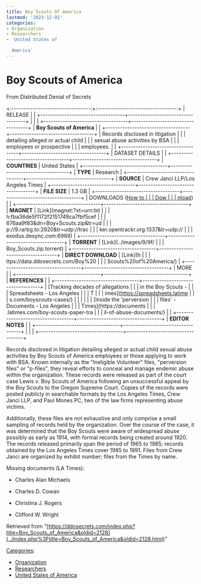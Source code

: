 ```yaml
---
title: Boy Scouts Of America
lastmod: '2023-12-02'
categories:
- Organization
- Researchers
- 'United States of

  America'
---
```




# Boy Scouts of America

From Distributed Denial of Secrets

+:---------------------------------:+:---------------------------------:+
| RELEASE                           |                                   |
+-----------------------------------+-----------------------------------+
|                                   |                                   |
+-----------------------------------+-----------------------------------+
| **Boy Scouts of America**         |                                   |
+-----------------------------------+-----------------------------------+
| Records disclosed in litigation   |                                   |
| detailing alleged or actual child |                                   |
| sexual abuse activities by BSA    |                                   |
| employees or prospective          |                                   |
| employees.                        |                                   |
+-----------------------------------+-----------------------------------+
| DATASET DETAILS                   |                                   |
+-----------------------------------+-----------------------------------+
| **COUNTRIES**                     | United States                     |
+-----------------------------------+-----------------------------------+
| **TYPE**                          | Research                          |
+-----------------------------------+-----------------------------------+
| **SOURCE**                        | Crew Janci LLP/Los Angeles Times  |
+-----------------------------------+-----------------------------------+
| **FILE SIZE**                     | 1.3 GB                            |
+-----------------------------------+-----------------------------------+
| DOWNLOADS ([How to                |                                   |
| Dow                               |                                   |
| nload](Torrents.html "Torrents")) |                                   |
+-----------------------------------+-----------------------------------+
| **MAGNET**                        | [Link](magnet:?xt=urn:bti         |
|                                   | h:fba36de5f1172f2151749ca7fbf5cef |
|                                   | 676aa9f83&dn=Boy+Scouts.zip&tr=ud |
|                                   | p://9.rarbg.to:2920&tr=udp://trac |
|                                   | ker.opentrackr.org:1337&tr=udp:// |
|                                   | exodus.desync.com:6969)             |
+-----------------------------------+-----------------------------------+
| **TORRENT**                       | [Link](../images/9/9f/            |
|                                   | Boy_Scouts.zip.torrent)             |
+-----------------------------------+-----------------------------------+
| **DIRECT DOWNLOAD**               | [Link](h                          |
|                                   | ttps://data.ddosecrets.com/Boy%20 |
|                                   | Scouts%20of%20America/)             |
+-----------------------------------+-----------------------------------+
| MORE                              |                                   |
+-----------------------------------+-----------------------------------+
| **REFERENCES**                    |                                   |
+-----------------------------------+-----------------------------------+
| [Tracking decades of allegations  |                                   |
| in the Boy Scouts -               |                                   |
| Spreadsheets - Los Angeles        |                                   |
| T                                 |                                   |
| imes](https://spreadsheets.latime |                                   |
| s.com/boyscouts-cases/)             |                                   |
|                                   |                                   |
| [Inside the 'perversion          |                                   |
| files' - Documents - Los Angeles |                                   |
| Times](https://documents          |                                   |
| .latimes.com/boy-scouts-paper-tra |                                   |
| il-of-abuse-documents/)             |                                   |
+-----------------------------------+-----------------------------------+
| **EDITOR NOTES**                  |                                   |
+-----------------------------------+-----------------------------------+
|                                   |                                   |
+-----------------------------------+-----------------------------------+

Records disclosed in litigation detailing alleged or actual child sexual
abuse activities by Boy Scouts of America employees or those applying to
work with BSA. Known internally as the "Ineligible Volunteer" files,
"perversion files" or "p-files", they reveal efforts to conceal and
manage endemic abuse within the organization. These records were
released as part of the court case Lewis v. Boy Scouts of America
following an unsuccessful appeal by the Boy Scouts to the Oregon Supreme
Court. Copies of the records were posted publicly in searchable formats
by the Los Angeles Times, Crew Janci LLP, and Paul Mones PC, two of the
law firms representing abuse victims.

Additionally, these files are not exhaustive and only comprise a small
sampling of records held by the organization. Over the course of the
case, it was determined that the Boy Scouts were aware of widespread
abuse possibly as early as 1914, with formal records being created
around 1920. The records released primarily span the period of 1965 to
1985; records obtained by the Los Angeles Times cover 1985 to 1991.
Files from Crew Janci are organized by exhibit number; files from the
Times by name.

Missing documents (LA Times):

- Charles Alan Michaels

- Charles D. Cowan

- Christina J. Rogers

- Clifford W. Wright

Retrieved from
"[https://ddosecrets.com/index.php?title=Boy_Scouts_of_America&oldid=2128](../index.php%3Ftitle=Boy_Scouts_of_America&oldid=2128.html)"

[Categories](./Special:Categories.html "Special:Categories"):

-   [Organization](./Category:Organization.html "Category:Organization")
-   [Researchers](./Category:Researchers.html "Category:Researchers")
-   [United States of
America](./Category:United_States_of_America.html "Category:United States of America")
